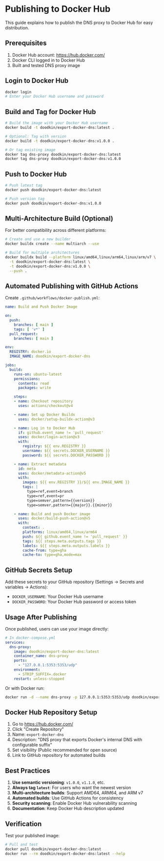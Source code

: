# Publishing to Docker Hub

This guide explains how to publish the DNS proxy to Docker Hub for easy distribution.

## Prerequisites

1. Docker Hub account: https://hub.docker.com/
2. Docker CLI logged in to Docker Hub
3. Built and tested DNS proxy image

## Login to Docker Hub

```bash
docker login
# Enter your Docker Hub username and password
```

## Build and Tag for Docker Hub

```bash
# Build the image with your Docker Hub username
docker build -t doodkin/export-docker-dns:latest .

# Optional: Tag with version
docker build -t doodkin/export-docker-dns:v1.0.0 .

# Or tag existing image
docker tag dns-proxy doodkin/export-docker-dns:latest
docker tag dns-proxy doodkin/export-docker-dns:v1.0.0
```

## Push to Docker Hub

```bash
# Push latest tag
docker push doodkin/export-docker-dns:latest

# Push version tag
docker push doodkin/export-docker-dns:v1.0.0
```

## Multi-Architecture Build (Optional)

For better compatibility across different platforms:

```bash
# Create and use a new builder
docker buildx create --name multiarch --use

# Build for multiple architectures
docker buildx build --platform linux/amd64,linux/arm64,linux/arm/v7 \
  -t doodkin/export-docker-dns:latest \
  -t doodkin/export-docker-dns:v1.0.0 \
  --push .
```

## Automated Publishing with GitHub Actions

Create `.github/workflows/docker-publish.yml`:

```yaml
name: Build and Push Docker Image

on:
  push:
    branches: [ main ]
    tags: [ 'v*' ]
  pull_request:
    branches: [ main ]

env:
  REGISTRY: docker.io
  IMAGE_NAME: doodkin/export-docker-dns

jobs:
  build:
    runs-on: ubuntu-latest
    permissions:
      contents: read
      packages: write

    steps:
    - name: Checkout repository
      uses: actions/checkout@v4

    - name: Set up Docker Buildx
      uses: docker/setup-buildx-action@v3

    - name: Log in to Docker Hub
      if: github.event_name != 'pull_request'
      uses: docker/login-action@v3
      with:
        registry: ${{ env.REGISTRY }}
        username: ${{ secrets.DOCKER_USERNAME }}
        password: ${{ secrets.DOCKER_PASSWORD }}

    - name: Extract metadata
      id: meta
      uses: docker/metadata-action@v5
      with:
        images: ${{ env.REGISTRY }}/${{ env.IMAGE_NAME }}
        tags: |
          type=ref,event=branch
          type=ref,event=pr
          type=semver,pattern={{version}}
          type=semver,pattern={{major}}.{{minor}}

    - name: Build and push Docker image
      uses: docker/build-push-action@v5
      with:
        context: .
        platforms: linux/amd64,linux/arm64
        push: ${{ github.event_name != 'pull_request' }}
        tags: ${{ steps.meta.outputs.tags }}
        labels: ${{ steps.meta.outputs.labels }}
        cache-from: type=gha
        cache-to: type=gha,mode=max
```

## GitHub Secrets Setup

Add these secrets to your GitHub repository (Settings → Secrets and variables → Actions):

- `DOCKER_USERNAME`: Your Docker Hub username
- `DOCKER_PASSWORD`: Your Docker Hub password or access token

## Usage After Publishing

Once published, users can use your image directly:

```yaml
# In docker-compose.yml
services:
  dns-proxy:
    image: doodkin/export-docker-dns:latest
    container_name: dns-proxy
    ports:
      - "127.0.0.1:5353:5353/udp"
    environment:
      - STRIP_SUFFIX=.docker
    restart: unless-stopped
```

Or with Docker run:

```bash
docker run -d --name dns-proxy -p 127.0.0.1:5353:5353/udp doodkin/export-docker-dns:latest
```

## Docker Hub Repository Setup

1. Go to https://hub.docker.com/
2. Click "Create Repository"
3. Name: `export-docker-dns`
4. Description: "DNS proxy that exports Docker's internal DNS with configurable suffix"
5. Set visibility (Public recommended for open source)
6. Link to GitHub repository for automated builds

## Best Practices

1. **Use semantic versioning**: `v1.0.0`, `v1.1.0`, etc.
2. **Always tag `latest`**: For users who want the newest version
3. **Multi-architecture builds**: Support AMD64, ARM64, and ARM v7
4. **Automated builds**: Use GitHub Actions for consistency
5. **Security scanning**: Enable Docker Hub vulnerability scanning
6. **Documentation**: Keep Docker Hub description updated

## Verification

Test your published image:

```bash
# Pull and test
docker pull doodkin/export-docker-dns:latest
docker run --rm doodkin/export-docker-dns:latest --help
```
